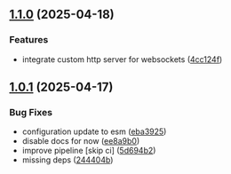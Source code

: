 ## [1.1.0](https://github.com/trust0-project/node/compare/v1.0.1...v1.1.0) (2025-04-18)

### Features

* integrate custom http server for websockets ([4cc124f](https://github.com/trust0-project/node/commit/4cc124f5a19ecfeee631cbc903bf787c02eb12a3))

## [1.0.1](https://github.com/trust0-project/node/compare/v1.0.0...v1.0.1) (2025-04-17)

### Bug Fixes

* configuration update to esm ([eba3925](https://github.com/trust0-project/node/commit/eba392517b89e1e891131c65f98678e72ff73c6a))
* disable docs for now ([ee8a9b0](https://github.com/trust0-project/node/commit/ee8a9b0892531759142017ef78d5291d9ddb22c1))
* improve pipeline [skip ci] ([5d694b2](https://github.com/trust0-project/node/commit/5d694b2cf1e65d8183058ec2f82ecbab897f5e11))
* missing deps ([244404b](https://github.com/trust0-project/node/commit/244404b71a806b1b0fd2bf11421929ae3207890a))
